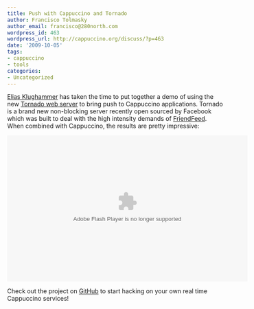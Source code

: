 ```yaml
---
title: Push with Cappuccino and Tornado
author: Francisco Tolmasky
author_email: francisco@280north.com
wordpress_id: 463
wordpress_url: http://cappuccino.org/discuss/?p=463
date: '2009-10-05'
tags:
- cappuccino
- tools
categories:
- Uncategorized
---
```


[Elias Klughammer](http://github.com/eliasklughammer) has taken the time to put together a demo of using the new [Tornado web server](http://www.tornadoweb.org/) to bring push to Cappuccino applications. Tornado is a brand new non-blocking server recently open sourced by Facebook which was built to deal with the high intensity demands of [FriendFeed](http://friendfeed.com). When combined with Cappuccino, the results are pretty impressive:

<object width="560" height="340"><param name="movie" value="http://www.youtube.com/v/1MPTxS9uyT4&amp;hl=en&amp;fs=1&amp;"><param name="allowFullScreen" value="true"><param name="allowscriptaccess" value="always"><embed src="/web/20120510085540oe_/http://www.youtube.com/v/1MPTxS9uyT4&amp;hl=en&amp;fs=1&amp;" type="application/x-shockwave-flash" allowscriptaccess="always" allowfullscreen="true" width="560" height="340" title="Adobe Flash Player"></object>

Check out the project on [GitHub](http://github.com/eliasklughammer/Cappuccino-X-Tornado) to start hacking on your own real time Cappuccino services!

